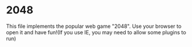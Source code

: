 # 2048
This file implements the popular web game "2048". Use your browser to open it and have fun!(If you use IE, you may need to allow some plugins to run)
